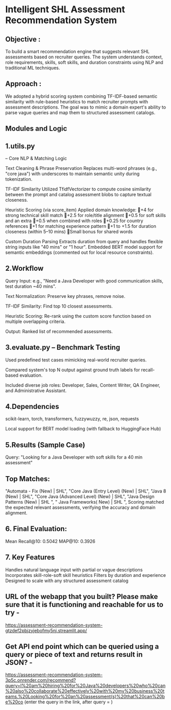 # Intelligent SHL Assessment Recommendation System

## Objective : 
To build a smart recommendation engine that suggests relevant SHL assessments based on recruiter queries. The system understands context, role requirements, skills, soft skills, and duration constraints using NLP and traditional ML techniques.

## Approach : 
We adopted a hybrid scoring system combining TF-IDF-based semantic similarity with rule-based heuristics to match recruiter prompts with assessment descriptions. The goal was to mimic a domain expert's ability to parse vague queries and map them to structured assessment catalogs.

## Modules and Logic

## 1.utils.py 
– Core NLP & Matching Logic

Text Cleaning & Phrase Preservation
Replaces multi-word phrases (e.g., "core java") with underscores to maintain semantic unity during tokenization.

TF-IDF Similarity
Utilized TfidfVectorizer to compute cosine similarity between the prompt and catalog assessment blobs to capture textual closeness.

Heuristic Scoring (via score_item)
Applied domain knowledge:
+4 for strong technical skill match
+2.5 for role/title alignment
+0.5 for soft skills and an extra 
+0.5 when combined with roles
+0.25 for country references
+1 for matching experience pattern
+1 to +1.5 for duration closeness (within 5–10 mins)
Small bonus for shared words

Custom Duration Parsing
Extracts duration from query and handles flexible string inputs like "40 mins" or "1 hour".
Embedded BERT model support for semantic embeddings (commented out for local resource constraints).

## 2.Workflow

Query Input: e.g., "Need a Java Developer with good communication skills, test duration ~40 mins".

Text Normalization: Preserve key phrases, remove noise.

TF-IDF Similarity: Find top 10 closest assessments.

Heuristic Scoring: Re-rank using the custom score function based on multiple overlapping criteria.

Output: Ranked list of recommended assessments.

## 3.evaluate.py – Benchmark Testing

Used predefined test cases mimicking real-world recruiter queries.

Compared system's top N output against ground truth labels for recall-based evaluation.

Included diverse job roles: Developer, Sales, Content Writer, QA Engineer, and Administrative Assistant.

## 4.Dependencies

scikit-learn, torch, transformers, fuzzywuzzy, re, json, requests

Local support for BERT model loading (with fallback to HuggingFace Hub)

## 5.Results (Sample Case)

Query: "Looking for a Java Developer with soft skills for a 40 min assessment"

## Top Matches:
"Automata - Fix (New) | SHL", 
"Core Java (Entry Level) (New) | SHL", 
"Java 8 (New) | SHL", 
"Core Java (Advanced Level) (New) | SHL", 
"Java Design Patterns (New) | SHL ", 
" Java Frameworks( New) | SHL ", 
Scoring matched the expected relevant assessments, verifying the accuracy and domain alignment.

## 6. Final Evaluation:
Mean Recall@10: 0.5042
MAP@10: 0.3926

## 7. Key Features
Handles natural language input with partial or vague descriptions
Incorporates skill-role-soft skill heuristics
Filters by duration and experience
Designed to scale with any structured assessment catalog

## URL of the webapp that you built? Please make sure that it is functioning and reachable for us to try - 
https://assessment-recommendation-system-gtzdef2pbjzyjebofmy5nj.streamlit.app/

## Get API end point which can be queried using a query or piece of text and returns result in JSON? - 
https://assessment-recommendation-system-3p5c.onrender.com/recommend?query=I%20am%20hiring%20for%20Java%20developers%20who%20can%20also%20collaborate%20effectively%20with%20my%20business%20teams.%20Looking%20for%20an%20assessment(s)%20that%20can%20be%20co
(enter the query in the link, after query = )
